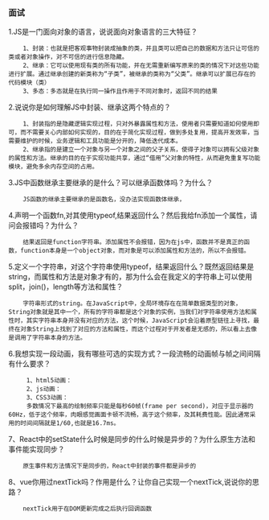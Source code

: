 ### 面试
1.JS是一门面向对象的语言，说说面向对象语言的三大特征？
        
        1、封装：也就是把客观事物封装成抽象的类，并且类可以把自己的数据和方法只让可信的类或者对象操作，对不可信的进行信息隐藏。
        2、继承：它可以使用现有类的所有功能，并在无需重新编写原来的类的情况下对这些功能进行扩展。通过继承创建的新类称为“子类”，被继承的类称为“父类”。继承可以扩展已存在的代码模块（类）
        3、多态：多态就是在执行同一操作且作用于不同对象时，返回不同的结果
        
2.说说你是如何理解JS中封装、继承这两个特点的？

        1、封装指的是隐藏逻辑实现过程，只对外暴露属性和方法，使用者只需要知道如何使用即可，而不需要关心内部如何实现的，目的在于简化实现过程，做到多处复用，提高开发效率，当需要维护的时候，业务逻辑和工具功能是分开的，降低迭代成本。
        2、继承指的是建立一个对象与另一个对象之间的父子关系，使得子对象可以拥有父级对象的属性和方法。继承的目的在于实现功能共享，通过“借用”父对象的特性，从而避免重复写功能模块，避免多余内存空间的占用。

3.JS中函数继承主要继承的是什么？可以继承函数体吗？为什么？

        JS函数的继承主要继承的是函数名，没办法实现函数体继承，
        
4.声明一个函数fn,对其使用typeof,结果返回什么？然后我给fn添加一个属性，请问会报错吗？为什么？
        
        结果返回是function字符串。添加属性不会报错，因为在js中，函数并不是真正的函数，function本身是一个object对象，而对象是可以添加属性和方法的，所以不会报错。

5.定义一个字符串，对这个字符串使用typeof，结果返回什么？既然返回结果是string，而属性和方法是对象才有的，那为什么会在我定义的字符串上可以使用split，join()，length等方法和属性？

        字符串形式的string。在JavaScript中，全局环境存在在简单数据类型的对象，String对象就是其中一个，所有的字符串都是这个对象的实例，当我们对字符串使用方法和属性时，其实字符串本身并没有对应的方法，这个时候，JavaScript会沿着原型链往上寻找，最终在对象String上找到了对应的方法和属性，而这个过程对于开发者是无感的，所以看上去像是调用了字符串本身的方法。

6.我想实现一段动画，我有哪些可选的实现方式？一段流畅的动画帧与帧之间间隔有什么要求？
         
         1、html5动画：
         2、js动画：
         3、CSS3动画：
         多数情况下最高的绘制频率只能是每秒60帧(frame per second)，对应于显示器的60Hz，低于这个频率，肉眼感觉画面卡顿不流畅，高于这个频率，及其耗费性能。因此通常采用的时间间隔就是1/60,也就是16.7ms。
         
7、React中的setState什么时候是同步的什么时候是异步的？为什么原生方法和事件能实现同步？
        
        原生事件和方法情况下是同步的，React中封装的事件都是异步的
        
8、vue你用过nextTick吗？作用是什么？让你自己实现一个nextTick,说说你的思路？
        
        nextTick用于在DOM更新完成之后执行回调函数
